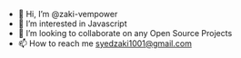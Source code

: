 - 👋 Hi, I’m @zaki-vempower
- 👀 I’m interested in Javascript 
- 💞️ I’m looking to collaborate on any Open Source Projects
- 📫 How to reach me syedzaki1001@gmail.com

<!---
zaki-vempower/zaki-vempower is a ✨ special ✨ repository because its `README.md` (this file) appears on your GitHub profile.
You can click the Preview link to take a look at your changes.
--->
